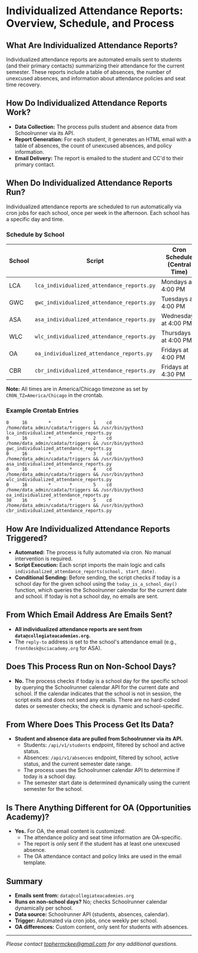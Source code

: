# Individualized Attendance Reports: Overview, Schedule, and Process

## What Are Individualized Attendance Reports?

Individualized attendance reports are automated emails sent to students (and their primary contacts) summarizing their attendance for the current semester. These reports include a table of absences, the number of unexcused absences, and information about attendance policies and seat time recovery.

## How Do Individualized Attendance Reports Work?

- **Data Collection:** The process pulls student and absence data from Schoolrunner via its API.
- **Report Generation:** For each student, it generates an HTML email with a table of absences, the count of unexcused absences, and policy information.
- **Email Delivery:** The report is emailed to the student and CC'd to their primary contact.

## When Do Individualized Attendance Reports Run?

Individualized attendance reports are scheduled to run automatically via cron jobs for each school, once per week in the afternoon. Each school has a specific day and time.

### Schedule by School

| School | Script | Cron Schedule (Central Time) | Day/Time |
|--------|--------|------------------------------|----------|
| LCA    | `lca_individualized_attendance_reports.py` | Mondays at 4:00 PM | Monday 4:00 PM |
| GWC    | `gwc_individualized_attendance_reports.py` | Tuesdays at 4:00 PM | Tuesday 4:00 PM |
| ASA    | `asa_individualized_attendance_reports.py` | Wednesdays at 4:00 PM | Wednesday 4:00 PM |
| WLC    | `wlc_individualized_attendance_reports.py` | Thursdays at 4:00 PM | Thursday 4:00 PM |
| OA     | `oa_individualized_attendance_reports.py`  | Fridays at 4:00 PM | Friday 4:00 PM |
| CBR    | `cbr_individualized_attendance_reports.py` | Fridays at 4:30 PM | Friday 4:30 PM |

**Note:** All times are in America/Chicago timezone as set by `CRON_TZ=America/Chicago` in the crontab.

### Example Crontab Entries

```
0     16        *       *        1    cd /home/data_admin/cadata/triggers && /usr/bin/python3 lca_individualized_attendance_reports.py
0     16        *       *        2    cd /home/data_admin/cadata/triggers && /usr/bin/python3 gwc_individualized_attendance_reports.py
0     16        *       *        3    cd /home/data_admin/cadata/triggers && /usr/bin/python3 asa_individualized_attendance_reports.py
0     16        *       *        4    cd /home/data_admin/cadata/triggers && /usr/bin/python3 wlc_individualized_attendance_reports.py
0     16        *       *        5    cd /home/data_admin/cadata/triggers && /usr/bin/python3  oa_individualized_attendance_reports.py
30    16        *       *        5    cd /home/data_admin/cadata/triggers && /usr/bin/python3 cbr_individualized_attendance_reports.py
```

## How Are Individualized Attendance Reports Triggered?

- **Automated:** The process is fully automated via cron. No manual intervention is required.
- **Script Execution:** Each script imports the main logic and calls `individualized_attendance_reports(school, start_date)`.
- **Conditional Sending:** Before sending, the script checks if today is a school day for the given school using the `today_is_a_school_day()` function, which queries the Schoolrunner calendar for the current date and school. If today is not a school day, no emails are sent.

## From Which Email Address Are Emails Sent?

- **All individualized attendance reports are sent from `data@collegiateacademies.org`.**
- The `reply-to` address is set to the school's attendance email (e.g., `frontdesk@sciacademy.org` for ASA).

## Does This Process Run on Non-School Days?

- **No.** The process checks if today is a school day for the specific school by querying the Schoolrunner calendar API for the current date and school. If the calendar indicates that the school is not in session, the script exits and does not send any emails. There are no hard-coded dates or semester checks; the check is dynamic and school-specific.

## From Where Does This Process Get Its Data?

- **Student and absence data are pulled from Schoolrunner via its API.**
    - Students: `/api/v1/students` endpoint, filtered by school and active status.
    - Absences: `/api/v1/absences` endpoint, filtered by school, active status, and the current semester date range.
    - The process uses the Schoolrunner calendar API to determine if today is a school day.
    - The semester start date is determined dynamically using the current semester for the school.

## Is There Anything Different for OA (Opportunities Academy)?

- **Yes.** For OA, the email content is customized:
    - The attendance policy and seat time information are OA-specific.
    - The report is only sent if the student has at least one unexcused absence.
    - The OA attendance contact and policy links are used in the email template.

## Summary

- **Emails sent from:** `data@collegiateacademies.org`
- **Runs on non-school days?** No; checks Schoolrunner calendar dynamically per school.
- **Data source:** Schoolrunner API (students, absences, calendar).
- **Trigger:** Automated via cron jobs, once weekly per school.
- **OA differences:** Custom content, only sent for students with absences.

---

*Please contact tophermckee@gmail.com for any additional questions.*
